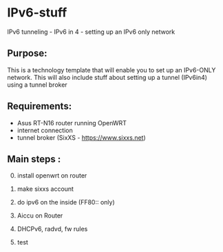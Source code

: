 IPv6-stuff
==========

IPv6 tunneling - IPv6 in 4 - setting up an IPv6 only network

Purpose:
------------

This is a technology template that will enable you to set up an IPv6-ONLY network. This will also include stuff about setting up a tunnel (IPv6in4) using a tunnel broker 


Requirements:
------------

- Asus RT-N16 router running OpenWRT
- internet connection
- tunnel broker (SixXS - https://www.sixxs.net)


Main steps : 
------------

0. install openwrt on router 

1. make sixxs account 

2. do ipv6 on the inside (FF80:: only) 

3. Aiccu on Router 

4. DHCPv6,  radvd, fw rules 

5. test